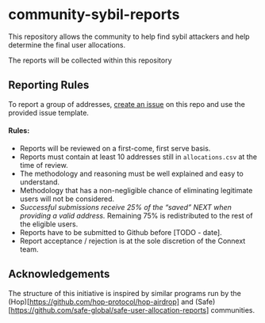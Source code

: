 # community-sybil-reports

This repository allows the community to help find sybil attackers and help determine the final user allocations.

The reports will be collected within this repository

## Reporting Rules

To report a group of addresses, [create an issue](https://github.com/connext/community-sybil-reports/issues/new/choose) on this repo and use the provided issue template.

#### Rules:

- Reports will be reviewed on a first-come, first serve basis.
- Reports must contain at least 10 addresses still in `allocations.csv` at the time of review.
- The methodology and reasoning must be well explained and easy to understand.
- Methodology that has a non-negligible chance of eliminating legitimate users will not be considered.
- _Successful submissions receive 25% of the “saved” NEXT when providing a valid address._ Remaining 75% is redistributed to the rest of the eligible users.
- Reports have to be submitted to Github before [TODO - date].
- Report acceptance / rejection is at the sole discretion of the Connext team.

## Acknowledgements

The structure of this initiative is inspired by similar programs run by the (Hop)[https://github.com/hop-protocol/hop-airdrop] and (Safe)[https://github.com/safe-global/safe-user-allocation-reports] communities.
